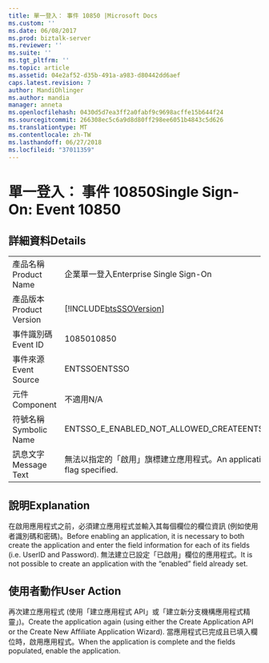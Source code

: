 ```yaml
---
title: 單一登入： 事件 10850 |Microsoft Docs
ms.custom: ''
ms.date: 06/08/2017
ms.prod: biztalk-server
ms.reviewer: ''
ms.suite: ''
ms.tgt_pltfrm: ''
ms.topic: article
ms.assetid: 04e2af52-d35b-491a-a983-d80442dd6aef
caps.latest.revision: 7
author: MandiOhlinger
ms.author: mandia
manager: anneta
ms.openlocfilehash: 0430d5d7ea3ff2a0fabf9c9698acffe15b644f24
ms.sourcegitcommit: 266308ec5c6a9d8d80ff298ee6051b4843c5d626
ms.translationtype: MT
ms.contentlocale: zh-TW
ms.lasthandoff: 06/27/2018
ms.locfileid: "37011359"
---
```

# <a name="single-sign-on-event-10850"></a><span data-ttu-id="4eff7-102">單一登入： 事件 10850</span><span class="sxs-lookup"><span data-stu-id="4eff7-102">Single Sign-On: Event 10850</span></span>
## <a name="details"></a><span data-ttu-id="4eff7-103">詳細資料</span><span class="sxs-lookup"><span data-stu-id="4eff7-103">Details</span></span>  
  
|                 |                                                                     |
|-----------------|---------------------------------------------------------------------|
|  <span data-ttu-id="4eff7-104">產品名稱</span><span class="sxs-lookup"><span data-stu-id="4eff7-104">Product Name</span></span>   |                      <span data-ttu-id="4eff7-105">企業單一登入</span><span class="sxs-lookup"><span data-stu-id="4eff7-105">Enterprise Single Sign-On</span></span>                      |
| <span data-ttu-id="4eff7-106">產品版本</span><span class="sxs-lookup"><span data-stu-id="4eff7-106">Product Version</span></span> |     [!INCLUDE[btsSSOVersion](../includes/btsssoversion-md.md)]      |
|    <span data-ttu-id="4eff7-107">事件識別碼</span><span class="sxs-lookup"><span data-stu-id="4eff7-107">Event ID</span></span>     |                                <span data-ttu-id="4eff7-108">10850</span><span class="sxs-lookup"><span data-stu-id="4eff7-108">10850</span></span>                                |
|  <span data-ttu-id="4eff7-109">事件來源</span><span class="sxs-lookup"><span data-stu-id="4eff7-109">Event Source</span></span>   |                               <span data-ttu-id="4eff7-110">ENTSSO</span><span class="sxs-lookup"><span data-stu-id="4eff7-110">ENTSSO</span></span>                                |
|    <span data-ttu-id="4eff7-111">元件</span><span class="sxs-lookup"><span data-stu-id="4eff7-111">Component</span></span>    |                                 <span data-ttu-id="4eff7-112">不適用</span><span class="sxs-lookup"><span data-stu-id="4eff7-112">N/A</span></span>                                 |
|  <span data-ttu-id="4eff7-113">符號名稱</span><span class="sxs-lookup"><span data-stu-id="4eff7-113">Symbolic Name</span></span>  |                 <span data-ttu-id="4eff7-114">ENTSSO_E_ENABLED_NOT_ALLOWED_CREATE</span><span class="sxs-lookup"><span data-stu-id="4eff7-114">ENTSSO_E_ENABLED_NOT_ALLOWED_CREATE</span></span>                 |
|  <span data-ttu-id="4eff7-115">訊息文字</span><span class="sxs-lookup"><span data-stu-id="4eff7-115">Message Text</span></span>   | <span data-ttu-id="4eff7-116">無法以指定的「啟用」旗標建立應用程式。</span><span class="sxs-lookup"><span data-stu-id="4eff7-116">An application cannot be created with the 'enabled' flag specified.</span></span> |
  
## <a name="explanation"></a><span data-ttu-id="4eff7-117">說明</span><span class="sxs-lookup"><span data-stu-id="4eff7-117">Explanation</span></span>  
 <span data-ttu-id="4eff7-118">在啟用應用程式之前，必須建立應用程式並輸入其每個欄位的欄位資訊 (例如使用者識別碼和密碼)。</span><span class="sxs-lookup"><span data-stu-id="4eff7-118">Before enabling an application, it is necessary to both create the application and enter the field information for each of its fields (i.e. UserID and Password).</span></span> <span data-ttu-id="4eff7-119">無法建立已設定「已啟用」欄位的應用程式。</span><span class="sxs-lookup"><span data-stu-id="4eff7-119">It is not possible to create an application with the “enabled” field already set.</span></span>  
  
## <a name="user-action"></a><span data-ttu-id="4eff7-120">使用者動作</span><span class="sxs-lookup"><span data-stu-id="4eff7-120">User Action</span></span>  
 <span data-ttu-id="4eff7-121">再次建立應用程式 (使用「建立應用程式 API」或「建立新分支機構應用程式精靈」)。</span><span class="sxs-lookup"><span data-stu-id="4eff7-121">Create the application again (using either the Create Application API or the Create New Affiliate Application Wizard).</span></span> <span data-ttu-id="4eff7-122">當應用程式已完成且已填入欄位時，啟用應用程式。</span><span class="sxs-lookup"><span data-stu-id="4eff7-122">When the application is complete and the fields populated, enable the application.</span></span>
